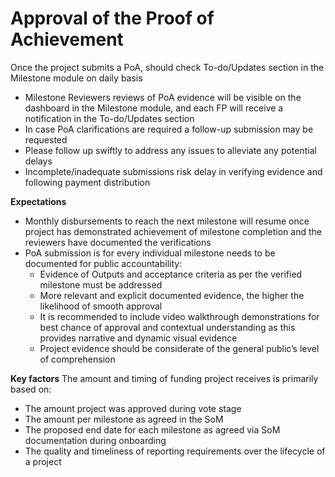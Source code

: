 # **Approval of the Proof of Achievement**
Once the project submits a PoA, should check To-do/Updates section in the Milestone module on daily basis
- Milestone Reviewers reviews of PoA evidence will be visible on the dashboard in the Milestone module, and each FP will receive a notification in the To-do/Updates section
- In case PoA clarifications are required a follow-up submission may be requested 
- Please follow up swiftly to address any issues to alleviate any potential delays
- Incomplete/inadequate submissions risk delay in verifying evidence and following payment distribution

**Expectations**
- Monthly disbursements to reach the next milestone will resume once project has demonstrated achievement of milestone completion and the reviewers have documented the verifications
- PoA submission is for every individual milestone needs to be documented for public accountability: 
  - Evidence of Outputs and acceptance criteria as per the verified milestone must be addressed
  - More relevant and explicit documented evidence, the higher the likelihood of smooth approval
  - It is recommended to include video walkthrough demonstrations for best chance of approval and contextual understanding as this provides narrative and dynamic visual evidence
  - Project evidence should be considerate of the general public’s level of comprehension

**Key factors**
The amount and timing of funding project receives is primarily based on: 
- The amount project was approved during vote stage
- The amount per milestone as agreed in the SoM
- The proposed end date for each milestone as agreed via SoM documentation during onboarding
- The quality and timeliness of reporting requirements over the lifecycle of a project
